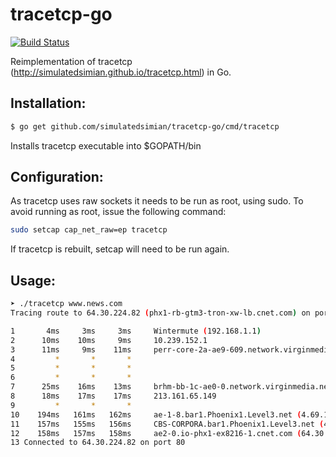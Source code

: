 # tracetcp-go 
[![Build Status](https://travis-ci.org/simulatedsimian/tracetcp-go.svg?branch=master)](https://travis-ci.org/simulatedsimian/tracetcp-go)

Reimplementation of tracetcp (http://simulatedsimian.github.io/tracetcp.html) in Go.

## Installation:
```bash
$ go get github.com/simulatedsimian/tracetcp-go/cmd/tracetcp
```
Installs tracetcp executable into $GOPATH/bin


## Configuration:
As tracetcp uses raw sockets it needs to be run as root, using sudo. 
To avoid running as root, issue the following command: 

```bash
sudo setcap cap_net_raw=ep tracetcp 
```

If tracetcp is rebuilt, setcap will need to be run again. 

## Usage:
```bash
➤ ./tracetcp www.news.com
Tracing route to 64.30.224.82 (phx1-rb-gtm3-tron-xw-lb.cnet.com) on port 80 over a maximum of 30 hops:

1       4ms     3ms     3ms     Wintermute (192.168.1.1)
2      10ms    10ms     9ms     10.239.152.1
3      11ms     9ms    11ms     perr-core-2a-ae9-609.network.virginmedia.net (62.252.175.129)
4         *       *       *
5         *       *       *
6         *       *       *
7      25ms    16ms    13ms     brhm-bb-1c-ae0-0.network.virginmedia.net (62.254.42.110)
8      18ms    17ms    17ms     213.161.65.149
9         *       *       *
10    194ms   161ms   162ms     ae-1-8.bar1.Phoenix1.Level3.net (4.69.133.29)
11    157ms   155ms   156ms     CBS-CORPORA.bar1.Phoenix1.Level3.net (4.53.106.166)
12    158ms   157ms   158ms     ae2-0.io-phx1-ex8216-1.cnet.com (64.30.227.54)
13 Connected to 64.30.224.82 on port 80
```



